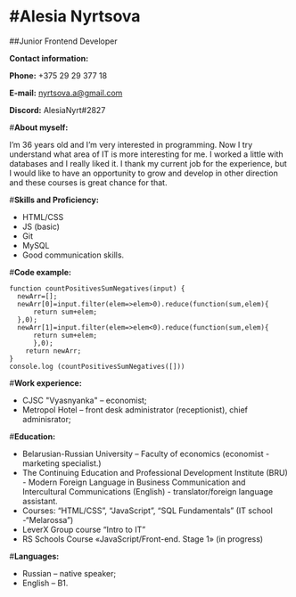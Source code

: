 #Alesia Nyrtsova
================

##Junior Frontend Developer


**Contact information:**


**Phone:** +375 29 29 377 18


**E-mail:** nyrtsova.a@gmail.com


**Discord:** AlesiaNyrt#2827


#**About myself:**


I’m 36 years old and I’m very interested in programming. Now I try understand what area of IT is more interesting for me. I worked a little with databases and I really liked it. I thank my current job for the experience, but I would like to have an opportunity to grow and develop in other direction and these courses is great chance for that.


#**Skills and Proficiency:**


*	HTML/CSS
*	JS (basic)
*	Git
*	MySQL
*	Good communication skills.


#**Code example:**
```
function countPositivesSumNegatives(input) {
  newArr=[];
  newArr[0]=input.filter(elem=>elem>0).reduce(function(sum,elem){
      return sum+elem;
  },0);
  newArr[1]=input.filter(elem=>elem<0).reduce(function(sum,elem){
      return sum+elem;
      },0);
    return newArr;
}
console.log (countPositivesSumNegatives([]))
```

#**Work experience:**


*	CJSC "Vyasnyanka" – economist;
*	Metropol Hotel – front desk administrator (receptionist), chief adminisrator;


#**Education:**


*	Belarusian-Russian University – Faculty of economics (economist - marketing specialist.)
*	The Continuing Education and Professional Development Institute (BRU) - Modern Foreign Language in Business Communication and Intercultural Communications (English) - translator/foreign language assistant.
*	Courses: “HTML/CSS”, “JavaScript”, “SQL Fundamentals” (IT school -“Melarossa”)
*	LeverX Group course “Intro to IT” 
*	RS Schools Course «JavaScript/Front-end. Stage 1» (in progress)


#**Languages:**


*	Russian – native speaker;
*	English – B1.

